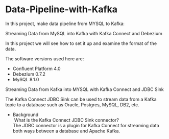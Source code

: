 # Data-Pipeline-with-Kafka

In this project, make data pipeline from MYSQL to Kafka:<br/>

Streaming Data from MySQL into Kafka with Kafka Connect and Debezium<br/>

 In this project we will see how to set it up and examine the format of the data.<br/>
 
The software versions used here are:<br/>
* Confluent Platform 4.0<br/>
* Debezium 0.7.2<br/>
* MySQL 8.1.0<br/>

Streaming Data from Kafka into MYSQL with Kafka Connect and JDBC Sink<br/>

The Kafka Connect JDBC Sink can be used to stream data from a Kafka topic to a database such as Oracle, Postgres, MySQL, DB2, etc.<br/>
 
* Background<br/>
​
What is the Kafka Connect JDBC Sink connector?<br/>
The JDBC connector is a plugin for Kafka Connect for streaming data both ways between a database and Apache Kafka.
